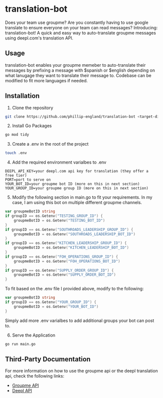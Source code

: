 # translation-bot

Does your team use groupme? Are you constantly having to use google translate to ensure everyone on your team can read messages? Introducing: translation-bot! A quick and easy way to auto-translate groupme messages using deepl.com's translation API.

## Usage

translation-bot enables your groupme memeber to auto-translate their messages by prefixing a message with $spanish or $english depending on what lanugage they want to translate their message to. Codebase can be modified to fit more languages if needed.

## Installation

1. Clone the repository

```bash
git clone https://github.com/phillip-england/translation-bot <target-directory>
```

2. Install Go Packages

```bash
go mod tidy
```

3. Create a .env in the root of the project

```bash
touch .env
```

4. Add the required environment varialbes to .env

```text
DEEPL_API_KEY=your deepl.com api key for translation (they offer a free tier)
PORT=port to serve on
YOUR_BOT_ID=your groupme bot ID (more on this in next section)
YOUR_GROUP_ID=your groupme group ID (more on this in next section)
```

5. Modify the following section in main.go to fit your requirements. In my case, I am using this bot on multiple different groupme channels.

```go
var groupmeBotID string
if groupID == os.Getenv("TESTING_GROUP_ID") {
    groupmeBotID = os.Getenv("TESTING_BOT_ID")
}
if groupID == os.Getenv("SOUTHROADS_LEADERSHIP_GROUP_ID") {
    groupmeBotID = os.Getenv("SOUTHROADS_LEADERSHIP_BOT_ID")
}
if groupID == os.Getenv("KITCHEN_LEADERSHIP_GROUP_ID") {
    groupmeBotID = os.Getenv("KITCHEN_LEADERSHIP_BOT_ID")
}
if groupID == os.Getenv("FOH_OPERATIONS_GROUP_ID") {
    groupmeBotID = os.Getenv("FOH_OPERATIONS_BOT_ID")
}
if groupID == os.Getenv("SUPPLY_ORDER_GROUP_ID") {
    groupmeBotID = os.Getenv("SUPPLY_ORDER_BOT_ID")
}
```

To fit based on the .env file I provided above, modify to the following:

```go
var groupmeBotID string
if groupID == os.Getenv("YOUR_GROUP_ID") {
    groupmeBotID = os.Getenv("YOUR_BOT_ID")
}
```

Simply add more .env varialbes to add additional groups your bot can post to.

6. Serve the Application

```bash
go run main.go
```

## Third-Party Documentation

For more information on how to use the groupme api or the deepl translation api, check the following links:

- [Groupme API](https://dev.groupme.com/)
- [Deepl API](https://www.deepl.com/translator) 

